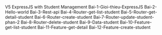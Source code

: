 V5 ExpressJS with Student Management
Bai-1-Gioi-thieu-ExpressJS
Bai-2-Hello-world
Bai-3-Rest-api
Bai-4-Router-get-list-student
Bai-5-Router-get-detail-student
Bai-6-Router-create-student
Bai-7-Router-update-student-phan-2
Bai-8-Router-delete-student
Bai-9-Data-student
Bai-10-Feature-get-list-student
Bai-11-Feature-get-detail
Bai-12-Feature-create-student